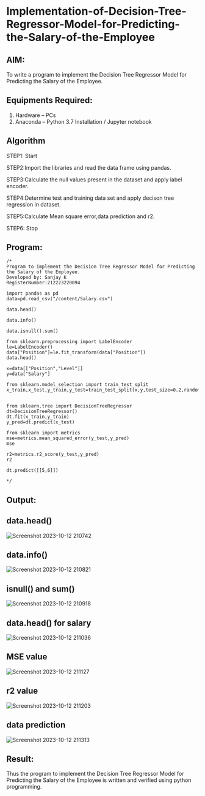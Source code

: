# Implementation-of-Decision-Tree-Regressor-Model-for-Predicting-the-Salary-of-the-Employee

## AIM:
To write a program to implement the Decision Tree Regressor Model for Predicting the Salary of the Employee.

## Equipments Required:
1. Hardware – PCs
2. Anaconda – Python 3.7 Installation / Jupyter notebook

## Algorithm
STEP1: Start

STEP2:Import the libraries and read the data frame using pandas.

STEP3:Calculate the null values present in the dataset and apply label encoder.

STEP4:Determine test and training data set and apply decison tree regression in dataset.

STEP5:Calculate Mean square error,data prediction and r2.

STEP6: Stop
## Program:
```
/*
Program to implement the Decision Tree Regressor Model for Predicting the Salary of the Employee.
Developed by: Sanjay K
RegisterNumber:212223220094

import pandas as pd
data=pd.read_csv("/content/Salary.csv")

data.head()

data.info()

data.isnull().sum()

from sklearn.preprocessing import LabelEncoder
le=LabelEncoder()
data["Position"]=le.fit_transform(data["Position"])
data.head()

x=data[["Position","Level"]]
y=data["Salary"]

from sklearn.model_selection import train_test_split
x_train,x_test,y_train,y_test=train_test_split(x,y,test_size=0.2,random_state=2)


from sklearn.tree import DecisionTreeRegressor
dt=DecisionTreeRegressor()
dt.fit(x_train,y_train)
y_pred=dt.predict(x_test)

from sklearn import metrics
mse=metrics.mean_squared_error(y_test,y_pred)
mse

r2=metrics.r2_score(y_test,y_pred)
r2

dt.predict([[5,6]])
  
*/
```

## Output:

## data.head()
![Screenshot 2023-10-12 210742](https://github.com/RENUGASARAVANAN/Implementation-of-Decision-Tree-Regressor-Model-for-Predicting-the-Salary-of-the-Employee/assets/119292258/351717be-0284-40cb-bdfa-357258f04ddd)

## data.info()

![Screenshot 2023-10-12 210821](https://github.com/RENUGASARAVANAN/Implementation-of-Decision-Tree-Regressor-Model-for-Predicting-the-Salary-of-the-Employee/assets/119292258/c4e3ee02-f089-4c48-a31d-2be75b176729)

## isnull() and sum()

![Screenshot 2023-10-12 210918](https://github.com/RENUGASARAVANAN/Implementation-of-Decision-Tree-Regressor-Model-for-Predicting-the-Salary-of-the-Employee/assets/119292258/6a54042a-ad93-4813-81aa-4479e8ce5d5e)

## data.head() for salary

![Screenshot 2023-10-12 211036](https://github.com/RENUGASARAVANAN/Implementation-of-Decision-Tree-Regressor-Model-for-Predicting-the-Salary-of-the-Employee/assets/119292258/dbcc8998-eeac-4244-b60b-20694f1779c1)

## MSE value

![Screenshot 2023-10-12 211127](https://github.com/RENUGASARAVANAN/Implementation-of-Decision-Tree-Regressor-Model-for-Predicting-the-Salary-of-the-Employee/assets/119292258/12cd27fe-9b43-45f6-bd41-9eae538bba4a)

## r2 value

![Screenshot 2023-10-12 211203](https://github.com/RENUGASARAVANAN/Implementation-of-Decision-Tree-Regressor-Model-for-Predicting-the-Salary-of-the-Employee/assets/119292258/dcedca1a-0fd2-4ad6-8beb-4a2b1223f570)

## data prediction

![Screenshot 2023-10-12 211313](https://github.com/RENUGASARAVANAN/Implementation-of-Decision-Tree-Regressor-Model-for-Predicting-the-Salary-of-the-Employee/assets/119292258/99fd8761-3ddd-4c5a-b0ec-887fc3bddbca)



## Result:
Thus the program to implement the Decision Tree Regressor Model for Predicting the Salary of the Employee is written and verified using python programming.
